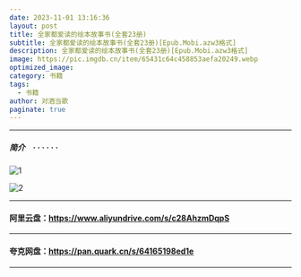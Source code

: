 ```yaml
---
date: 2023-11-01 13:16:36
layout: post
title: 全家都爱读的绘本故事书(全套23册)
subtitle: 全家都爱读的绘本故事书(全套23册)[Epub.Mobi.azw3格式]
description: 全家都爱读的绘本故事书(全套23册)[Epub.Mobi.azw3格式]
image: https://pic.imgdb.cn/item/65431c64c458853aefa20249.webp
optimized_image: 
category: 书籍
tags:
  - 书籍
author: 对酒当歌
paginate: true
---
```


---

##### 简介　· · · · · ·

![1](https://pic.imgdb.cn/item/65431c64c458853aefa20389.webp)

![2](https://pic.imgdb.cn/item/65431c62c458853aefa1feb8.webp)

---

#### 阿里云盘：<https://www.aliyundrive.com/s/c28AhzmDqpS>

---

#### 夸克网盘：<https://pan.quark.cn/s/64165198ed1e>

---
